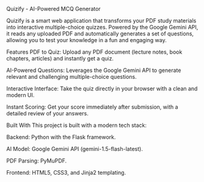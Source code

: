 Quizify - AI-Powered MCQ Generator
<!-- Replace with a URL to a screenshot of your app -->

Quizify is a smart web application that transforms your PDF study materials into interactive multiple-choice quizzes. Powered by the Google Gemini API, it reads any uploaded PDF and automatically generates a set of questions, allowing you to test your knowledge in a fun and engaging way.

Features
PDF to Quiz: Upload any PDF document (lecture notes, book chapters, articles) and instantly get a quiz.

AI-Powered Questions: Leverages the Google Gemini API to generate relevant and challenging multiple-choice questions.

Interactive Interface: Take the quiz directly in your browser with a clean and modern UI.

Instant Scoring: Get your score immediately after submission, with a detailed review of your answers.

Built With
This project is built with a modern tech stack:

Backend: Python with the Flask framework.

AI Model: Google Gemini API (gemini-1.5-flash-latest).

PDF Parsing: PyMuPDF.

Frontend: HTML5, CSS3, and Jinja2 templating.

